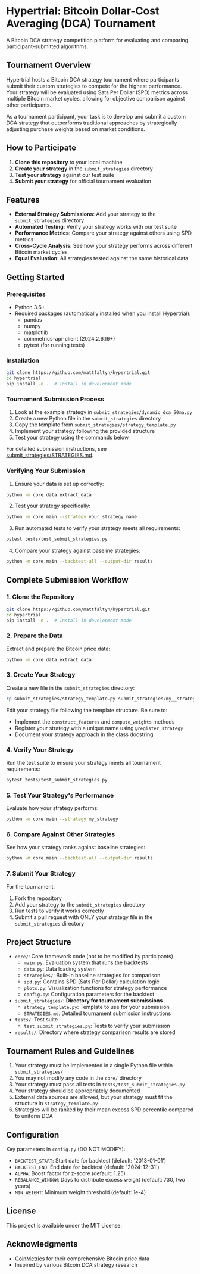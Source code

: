 # Hypertrial: Bitcoin Dollar-Cost Averaging (DCA) Tournament

A Bitcoin DCA strategy competition platform for evaluating and comparing participant-submitted algorithms.

## Tournament Overview

Hypertrial hosts a Bitcoin DCA strategy tournament where participants submit their custom strategies to compete for the highest performance. Your strategy will be evaluated using Sats Per Dollar (SPD) metrics across multiple Bitcoin market cycles, allowing for objective comparison against other participants.

As a tournament participant, your task is to develop and submit a custom DCA strategy that outperforms traditional approaches by strategically adjusting purchase weights based on market conditions.

## How to Participate

1. **Clone this repository** to your local machine
2. **Create your strategy** in the `submit_strategies` directory
3. **Test your strategy** against our test suite
4. **Submit your strategy** for official tournament evaluation

## Features

- **External Strategy Submissions**: Add your strategy to the `submit_strategies` directory
- **Automated Testing**: Verify your strategy works with our test suite
- **Performance Metrics**: Compare your strategy against others using SPD metrics
- **Cross-Cycle Analysis**: See how your strategy performs across different Bitcoin market cycles
- **Equal Evaluation**: All strategies tested against the same historical data

## Getting Started

### Prerequisites

- Python 3.6+
- Required packages (automatically installed when you install Hypertrial):
  - pandas
  - numpy
  - matplotlib
  - coinmetrics-api-client (2024.2.6.16+)
  - pytest (for running tests)

### Installation

```bash
git clone https://github.com/mattfaltyn/hypertrial.git
cd hypertrial
pip install -e .  # Install in development mode
```

### Tournament Submission Process

1. Look at the example strategy in `submit_strategies/dynamic_dca_50ma.py`
2. Create a new Python file in the `submit_strategies` directory
3. Copy the template from `submit_strategies/strategy_template.py`
4. Implement your strategy following the provided structure
5. Test your strategy using the commands below

For detailed submission instructions, see [submit_strategies/STRATEGIES.md](submit_strategies/STRATEGIES.md).

### Verifying Your Submission

1. Ensure your data is set up correctly:

```bash
python -m core.data.extract_data
```

2. Test your strategy specifically:

```bash
python -m core.main --strategy your_strategy_name
```

3. Run automated tests to verify your strategy meets all requirements:

```bash
pytest tests/test_submit_strategies.py
```

4. Compare your strategy against baseline strategies:

```bash
python -m core.main --backtest-all --output-dir results
```

## Complete Submission Workflow

### 1. Clone the Repository

```bash
git clone https://github.com/mattfaltyn/hypertrial.git
cd hypertrial
pip install -e .  # Install in development mode
```

### 2. Prepare the Data

Extract and prepare the Bitcoin price data:

```bash
python -m core.data.extract_data
```

### 3. Create Your Strategy

Create a new file in the `submit_strategies` directory:

```bash
cp submit_strategies/strategy_template.py submit_strategies/my__strategy.py
```

Edit your strategy file following the template structure. Be sure to:

- Implement the `construct_features` and `compute_weights` methods
- Register your strategy with a unique name using `@register_strategy`
- Document your strategy approach in the class docstring

### 4. Verify Your Strategy

Run the test suite to ensure your strategy meets all tournament requirements:

```bash
pytest tests/test_submit_strategies.py
```

### 5. Test Your Strategy's Performance

Evaluate how your strategy performs:

```bash
python -m core.main --strategy my_strategy
```

### 6. Compare Against Other Strategies

See how your strategy ranks against baseline strategies:

```bash
python -m core.main --backtest-all --output-dir results
```

### 7. Submit Your Strategy

For the tournament:

1. Fork the repository
2. Add your strategy to the `submit_strategies` directory
3. Run tests to verify it works correctly
4. Submit a pull request with ONLY your strategy file in the `submit_strategies` directory

## Project Structure

- `core/`: Core framework code (not to be modified by participants)
  - `main.py`: Evaluation system that runs the backtests
  - `data.py`: Data loading system
  - `strategies/`: Built-in baseline strategies for comparison
  - `spd.py`: Contains SPD (Sats Per Dollar) calculation logic
  - `plots.py`: Visualization functions for strategy performance
  - `config.py`: Configuration parameters for the backtest
- `submit_strategies/`: **Directory for tournament submissions**
  - `strategy_template.py`: Template to use for your submission
  - `STRATEGIES.md`: Detailed tournament submission instructions
- `tests/`: Test suite
  - `test_submit_strategies.py`: Tests to verify your submission
- `results/`: Directory where strategy comparison results are stored

## Tournament Rules and Guidelines

1. Your strategy must be implemented in a single Python file within `submit_strategies/`
2. You may not modify any code in the `core/` directory
3. Your strategy must pass all tests in `tests/test_submit_strategies.py`
4. Your strategy should be appropriately documented
5. External data sources are allowed, but your strategy must fit the structure in `strategy_template.py`
6. Strategies will be ranked by their mean excess SPD percentile compared to uniform DCA

## Configuration

Key parameters in `config.py` (DO NOT MODIFY):

- `BACKTEST_START`: Start date for backtest (default: '2013-01-01')
- `BACKTEST_END`: End date for backtest (default: '2024-12-31')
- `ALPHA`: Boost factor for z-score (default: 1.25)
- `REBALANCE_WINDOW`: Days to distribute excess weight (default: 730, two years)
- `MIN_WEIGHT`: Minimum weight threshold (default: 1e-4)

## License

This project is available under the MIT License.

## Acknowledgments

- [CoinMetrics](https://coinmetrics.io/) for their comprehensive Bitcoin price data
- Inspired by various Bitcoin DCA strategy research
